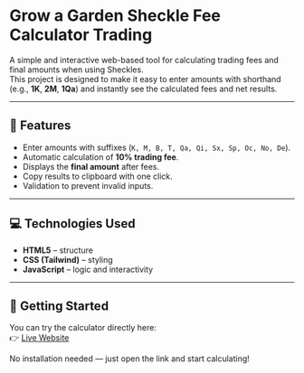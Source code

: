 # Grow a Garden Sheckle Fee Calculator Trading

A simple and interactive web-based tool for calculating trading fees and final amounts when using Sheckles.  
This project is designed to make it easy to enter amounts with shorthand (e.g., **1K**, **2M**, **1Qa**) and instantly see the calculated fees and net results.

---

## 🌱 Features
- Enter amounts with suffixes (`K, M, B, T, Qa, Qi, Sx, Sp, Oc, No, De`).
- Automatic calculation of **10% trading fee**.
- Displays the **final amount** after fees.
- Copy results to clipboard with one click.
- Validation to prevent invalid inputs.

---

## 💻 Technologies Used
- **HTML5** – structure
- **CSS (Tailwind)** – styling
- **JavaScript** – logic and interactivity

---

## 🚀 Getting Started

You can try the calculator directly here:  
👉 [Live Website](https://duk5010.github.io/Grow-a-Garden-Sheckle-Fee-Calculator-Trading/)  

No installation needed — just open the link and start calculating!
